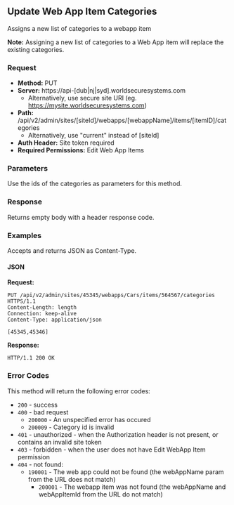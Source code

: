 ## Update Web App Item Categories

Assigns a new list of categories to a webapp item

**Note:** Assigning a new list of categories to a Web App item will replace the existing categories.

### Request

* **Method:** PUT
* **Server:** https://api-[dub|nj|syd].worldsecuresystems.com
  * Alternatively, use secure site URI (eg. https://mysite.worldsecuresystems.com)
* **Path:** /api/v2/admin/sites/[siteId]/webapps/[webappName]/items/[itemID]/categories
  * Alternatively, use "current" instead of [siteId]
* **Auth Header:** Site token required
* **Required Permissions:** Edit Web App Items

### Parameters

Use the ids of the categories as parameters for this method.

### Response

Returns empty body with a header response code.

### Examples

Accepts and returns JSON as Content-Type.

#### JSON

**Request:**
~~~
PUT /api/v2/admin/sites/45345/webapps/Cars/items/564567/categories HTTPS/1.1
Content-Length: length
Connection: keep-alive
Content-Type: application/json
 
[45345,45346]
~~~

**Response:**

~~~
HTTP/1.1 200 OK
~~~

### Error Codes

This method will return the following error codes:

* `200` - success
* `400` - bad request
  * `200000` - An unspecified error has occured
  * `200009` - Category id is invalid
* `401` - unauthorized - when the Authorization header is not present, or contains an invalid site token
* `403` - forbidden - when the user does not have Edit WebApp Item permission
* `404` - not found:
  * `190001` - The web app could not be found (the webAppName param from the URL does not match)
	* `200001` - The webapp item was not found (the webAppName and webAppItemId from the URL do not match)
